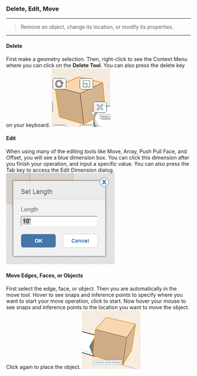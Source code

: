 ### Delete, Edit, Move
---

> Remove an object, change its location, or modify its properties.

---

#### Delete
First make a geometry selection. Then, right-click to see the Context Menu where you can click on the **Delete Tool**. You can also press the delete key on your keyboard.
![](images/GUID-4C5500A4-7879-4337-BA56-A84CA0CAB32E-low.png)

#### Edit
When using many of the editing tools like Move, Array, Push Pull Face, and Offset, you will see a blue dimension box. You can click this dimension after you finish your operation, and input a specific value. You can also press the Tab key to access the Edit Dimension dialog.
![](images/GUID-37D395A6-BF06-4845-BDE7-A35E185EE456-low.png)

#### Move Edges, Faces, or Objects
First select the edge, face, or object. Then you are automatically in the move tool. Hover to see snaps and inference points to specify where you want to start your move operation, click to start. Now hover your mouse to see snaps and inference points to the location you want to move the object. Click again to place the object.
![](images/GUID-6900C5E9-1D48-41EC-95E6-29E9BB579ECD-low.png)
